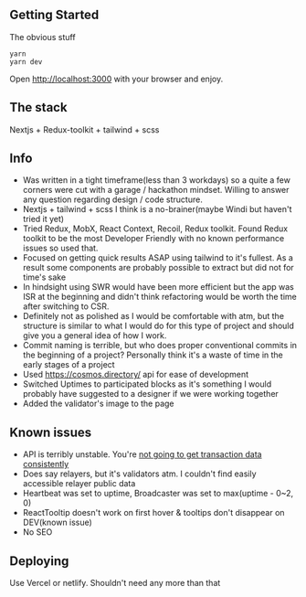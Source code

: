 ## Getting Started

The obvious stuff

```shell
yarn
yarn dev
```

Open [http://localhost:3000](http://localhost:3000) with your browser and enjoy.

## The stack

Nextjs + Redux-toolkit + tailwind + scss

## Info

- Was written in a tight timeframe(less than 3 workdays) so a quite a few corners were cut with a garage / hackathon mindset. Willing to answer any question regarding design / code structure.
- Nextjs + tailwind + scss I think is a no-brainer(maybe Windi but haven't tried it yet)
- Tried Redux, MobX, React Context, Recoil, Redux toolkit. Found Redux toolkit to be the most Developer Friendly with no known performance issues so used that.
- Focused on getting quick results ASAP using tailwind to it's fullest. As a result some components are probably possible to extract but did not for time's sake
- In hindsight using SWR would have been more efficient but the app was ISR at the beginning and didn't think refactoring would be worth the time after switching to CSR.
- Definitely not as polished as I would be comfortable with atm, but the structure is similar to what I would do for this type of project and should give you a general idea of how I work.
- Commit naming is terrible, but who does proper conventional commits in the beginning of a project? Personally think it's a waste of time in the early stages of a project
- Used https://cosmos.directory/ api for ease of development
- Switched Uptimes to participated blocks as it's something I would probably have suggested to a designer if we were working together
- Added the validator's image to the page

## Known issues

- API is terribly unstable. You're [not going to get transaction data consistently](https://www.loom.com/share/23d4305f4bf84e9d9154f41a880065e6)
- Does say relayers, but it's validators atm. I couldn't find easily accessible relayer public data
- Heartbeat was set to uptime, Broadcaster was set to max(uptime - 0~2, 0)
- ReactTooltip doesn't work on first hover & tooltips don't disappear on DEV(known issue)
- No SEO

## Deploying

Use Vercel or netlify. Shouldn't need any more than that
